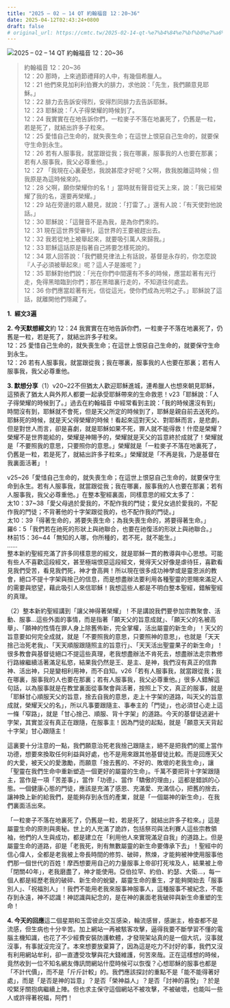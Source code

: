 ```yaml
---
title: "2025 – 02 – 14 QT 約翰福音 12：20~36"
date: 2025-04-12T02:43:24+0800
draft: false
# original_url: https://cmtc.tw/2025-02-14-qt-%e7%b4%84%e7%bf%b0%e7%a6%8f%e9%9f%b3-2%ef%bc%9a1219
---
```


![2025 – 02 – 14 QT 約翰福音 12：20\~36](/images/qt.jpg  "2025 – 02 – 14 QT 約翰福音 12：20\~36")

> 約翰福音 12：20\~36  
> 12：20 那時，上來過節禮拜的人中，有幾個希臘人。  
> 12：21 他們來見加利利伯賽大的腓力，求他說：「先生，我們願意見耶穌。」  
> 12：22 腓力去告訴安得烈，安得烈同腓力去告訴耶穌。  
> 12：23 耶穌說：「人子得榮耀的時候到了。  
> 12：24 我實實在在地告訴你們，一粒麥子不落在地裏死了，仍舊是一粒，若是死了，就結出許多子粒來。  
> 12：25 愛惜自己生命的，就失喪生命；在這世上恨惡自己生命的，就要保守生命到永生。  
> 12：26 若有人服事我，就當跟從我；我在哪裏，服事我的人也要在那裏；若有人服事我，我父必尊重他。」  
> 12：27 「我現在心裏憂愁，我說甚麼才好呢？父啊，救我脫離這時候；但我原是為這時候來的。  
> 12：28 父啊，願你榮耀你的名！」當時就有聲音從天上來，說：「我已經榮耀了我的名，還要再榮耀。」  
> 12：29 站在旁邊的眾人聽見，就說：「打雷了。」還有人說：「有天使對他說話。」  
> 12：30 耶穌說：「這聲音不是為我，是為你們來的。  
> 12：31 現在這世界受審判，這世界的王要被趕出去。  
> 12：32 我若從地上被舉起來，就要吸引萬人來歸我。」  
> 12：33 耶穌這話原是指著自己將要怎樣死說的。  
> 12：34 眾人回答說：「我們聽見律法上有話說，基督是永存的，你怎麼說『人子必須被舉起來』呢？這人子是誰呢？」  
> 12：35 耶穌對他們說：「光在你們中間還有不多的時候，應當趁著有光行走，免得黑暗臨到你們；那在黑暗裏行走的，不知道往何處去。  
> 12：36 你們應當趁著有光，信從這光，使你們成為光明之子。」耶穌說了這話，就離開他們隱藏了。

**1.  經文3遍**

**2. 今天默想經文**約 12：24 我實實在在地告訴你們，一粒麥子不落在地裏死了，仍舊是一粒，若是死了，就結出許多子粒來。  
12：25 愛惜自己生命的，就失喪生命；在這世上恨惡自己生命的，就要保守生命到永生。  
12：26 若有人服事我，就當跟從我；我在哪裏，服事我的人也要在那裏；若有人服事我，我父必尊重他。

**3. 默想分享**（1）v20\~22不但猶太人歡迎耶穌進城，連希臘人也想來朝見耶穌，這預表了猶太人與外邦人都要一起承受耶穌帶來的生命救恩！v23「耶穌說：「人子得榮耀的時候到了。」過去在約翰福音 中經常看到主說：「我的時候還沒有到」時間沒有到，耶穌就不會死，但是天父所定的時候到了，耶穌是親自前去送死的。耶穌死的時候，就是天父得榮耀的時候！看起來這對天父、對耶穌而言，是悲劇，但是對世人而言，卻是喜劇，就是耶穌如果不死，罪人就不能得救！什麼是榮耀？榮耀不是世界能給的，榮耀是神賜予的，榮耀就是天父的旨意終於成就了！榮耀就是「不要照我的意思，只要照你的意思。」榮耀就是「一粒麥子不落在地裏死了，仍舊是一粒，若是死了，就結出許多子粒來。」榮耀就是「不再是我，乃是基督在我裏面活著」！

v25\~26「愛惜自己生命的，就失喪生命；在這世上恨惡自己生命的，就要保守生命到永生。若有人服事我，就當跟從我；我在哪裏，服事我的人也要在那裏；若有人服事我，我父必尊重他。」在整本聖經裏面，同樣意思的經文太多了：  
太10：37\~38「愛父母過於愛我的，不配作我的門徒；愛兒女過於愛我的，不配作我的門徒；不背著他的十字架跟從我的，也不配作我的門徒。」  
太10：39「得著生命的，將要失喪生命；為我失喪生命的，將要得著生命。」  
羅6：5「我們若在祂死的形狀上與祂聯合，也要在祂復活的形狀上與祂聯合。」  
林前15：36\~44「無知的人哪，你所種的，若不死，就不能生。」  
……  
整本新約聖經充滿了許多同樣意思的經文，就是耶穌一貫的教導與中心思想。可能有些人不喜歡這段經文，甚至極端恨惡這段經文，覺得天父好像是虐待狂，喜歡看見我們受苦，看見我們死，神才會高興！所以現在很多成功神學或是靈恩派的教會，絕口不提十字架與捨己的信息，而是想盡辦法要利用各種聖靈的恩賜來滿足人的需要與慾望，藉此吸引人來信耶穌！我想這些人都是不明白整本聖經，錯解聖經的真理。

（2）整本新約聖經講到「讓父神得著榮耀」！不是講說我們要參加宗教聚會、活動、服事…這些外面的事情，而是指著「願天父的旨意成就」、「願天父的名被高舉」、「願神的性情在罪人身上除舊佈新，完全掌權，活出屬靈的新生命」！天父的旨意要如何完全成就，就是「不要照我的意思，只要照神的意思」，也就是「天天捨己治死老我」、「天天順服跟隨照主的旨意行」、「天天活出聖靈果子的新生命」！很多教會與基督徒絕口不提這些真理，老我想盡辦法不肯死去，想盡辦法走宗教修行路線繼續活著滿足私慾，結果我仍然是王、是主、是神，我們沒有真正的信靠神、活出神，只是變相利用神，而不自知。v26「若有人服事我，就當跟從我；我在哪裏，服事我的人也要在那裏；若有人服事我，我父必尊重他。」很多人錯解這句話，以為服事就是在教堂裏面從事聚會與活著，按照上下文，真正的服事，就是「耶穌甘心順服天父的旨意，捨去自我的意思，走上十字架的道路，叫天父的旨意成就，榮耀天父的名」，所以凡事要跟隨主、事奉主的「門徒」，也必須甘心走上這一條「窄路」，就是「甘心捨己、順服、背十字架」的道路。今天的基督徒逃避十字架，其實並沒有真正在跟隨，在服事主！因為門徒的起點，就是「願意天天背起十字架」甘心跟隨主！

這裏要十分注意的一點，我們願意治死老我捨己跟隨主，絕不是把我們的擺上當作功德，想要來換取任何利益與好處，也不是用來跟其他基督徒比較。而是回應天父的大愛，被天父的愛激勵，而願意「捨去舊的、不好的、敗壞的老我生命」，讓「聖靈在我們生命中重新塑造一個更好的屬靈的生命」。千萬不要把背十字架跟隨主，當作是一項「苦差事」，當作「功德」、當作「驕傲的理由」，這都是錯誤的心態。一個健康心態的門徒，應該是充滿了感恩、充滿愛、充滿信心，把舊的捨去，讓神換上新的給我們，是能夠存到永恆的產業，就是「一個屬神的新生命」．在我們裏面活出來。

「一粒麥子不落在地裏死了，仍舊是一粒，若是死了，就結出許多子粒來。」這是屬靈生命的原則與奧秘。世上的人充滿了詭詐，包括祭司與法利賽人這些宗教領袖，他們的人生與成功，都是建立在「利用他人來實現滿足自我」的道路上。但是屬靈生命的道路，卻是「老我死，則有無數屬靈的新生命要傳承下去」！聖經中的信心偉人，全都是老我被上帝長時間的修剪、破碎，熬煉，才能夠被神使用服事他們那一個世代的百姓！摩西想要用自己的力量服事上帝卻打死埃及人，結果被上帝「閉關40年」，老我磨盡了，神才能使用。亞伯拉罕、約伯、約瑟、大衛…，每一個人都是經歷老我的破碎、新生命的蛻變，屬靈生命的重生，才能夠開始去「服事別人」、「祝福別人」！我們不能用老我來服事神服事人，這種服事不被紀念，不能存到永遠，神不認識！神認識與紀念的，是在神的裏面老我破碎與新生命重塑的生命！

**4. 今天的回應**這二個星期和玉雲彼此交互感染，輪流感冒，感謝主，檢查都不是流感，但生病也十分辛苦。加上網站一再被駭客攻擊，逼得我要不斷學習不懂的電腦主機知識，也花了不少經費安裝防護軟體，才發現架站真的是一個大坑，沒事就沒事，有事就沒完沒了。本來想要放棄算了，因為這是吃力不討好的事，我們又沒有利用網站牟利，卻一直遭受攻擊與花大錢維護，何苦來哉。正在這樣想的時候，竟然收到一位不知名網友傳訊問網站什麼時候可以恢復？心想耶穌的服事也都是「不計代價」，而不是「斤斤計較」的。我們應該探討的重點不是「能不能得著好處」，而是「是否是神的旨意」？是否「榮神益人」？是否「討神的喜悅」？於是咬緊牙關抱病繼續上陣。但也求主保守這個網站不被攻擊，不被破壞，也能叫一些人或許得著祝福，阿們！